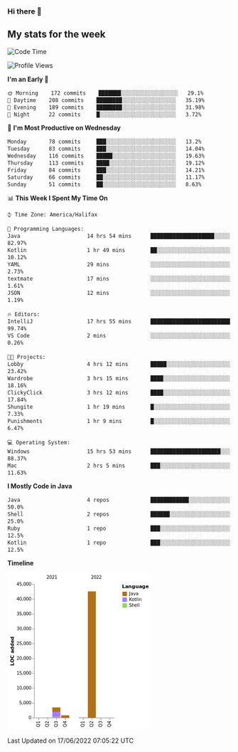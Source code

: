 ### Hi there 👋

## My stats for the week
<!--START_SECTION:waka-->
![Code Time](http://img.shields.io/badge/Code%20Time-280%20hrs%2022%20mins-blue)

![Profile Views](http://img.shields.io/badge/Profile%20Views-0-blue)

**I'm an Early 🐤** 

```text
🌞 Morning    172 commits    ███████░░░░░░░░░░░░░░░░░░   29.1% 
🌆 Daytime    208 commits    ████████░░░░░░░░░░░░░░░░░   35.19% 
🌃 Evening    189 commits    ████████░░░░░░░░░░░░░░░░░   31.98% 
🌙 Night      22 commits     █░░░░░░░░░░░░░░░░░░░░░░░░   3.72%

```
📅 **I'm Most Productive on Wednesday** 

```text
Monday       78 commits     ███░░░░░░░░░░░░░░░░░░░░░░   13.2% 
Tuesday      83 commits     ███░░░░░░░░░░░░░░░░░░░░░░   14.04% 
Wednesday    116 commits    █████░░░░░░░░░░░░░░░░░░░░   19.63% 
Thursday     113 commits    ████░░░░░░░░░░░░░░░░░░░░░   19.12% 
Friday       84 commits     ███░░░░░░░░░░░░░░░░░░░░░░   14.21% 
Saturday     66 commits     ██░░░░░░░░░░░░░░░░░░░░░░░   11.17% 
Sunday       51 commits     ██░░░░░░░░░░░░░░░░░░░░░░░   8.63%

```


📊 **This Week I Spent My Time On** 

```text
⌚︎ Time Zone: America/Halifax

💬 Programming Languages: 
Java                     14 hrs 54 mins      ████████████████████░░░░░   82.97% 
Kotlin                   1 hr 49 mins        ██░░░░░░░░░░░░░░░░░░░░░░░   10.12% 
YAML                     29 mins             ░░░░░░░░░░░░░░░░░░░░░░░░░   2.73% 
textmate                 17 mins             ░░░░░░░░░░░░░░░░░░░░░░░░░   1.61% 
JSON                     12 mins             ░░░░░░░░░░░░░░░░░░░░░░░░░   1.19%

🔥 Editors: 
IntelliJ                 17 hrs 55 mins      █████████████████████████   99.74% 
VS Code                  2 mins              ░░░░░░░░░░░░░░░░░░░░░░░░░   0.26%

🐱‍💻 Projects: 
Lobby                    4 hrs 12 mins       █████░░░░░░░░░░░░░░░░░░░░   23.42% 
Wardrobe                 3 hrs 15 mins       ████░░░░░░░░░░░░░░░░░░░░░   18.16% 
ClickyClick              3 hrs 12 mins       ████░░░░░░░░░░░░░░░░░░░░░   17.84% 
Shungite                 1 hr 19 mins        █░░░░░░░░░░░░░░░░░░░░░░░░   7.33% 
Punishments              1 hr 9 mins         █░░░░░░░░░░░░░░░░░░░░░░░░   6.47%

💻 Operating System: 
Windows                  15 hrs 53 mins      ██████████████████████░░░   88.37% 
Mac                      2 hrs 5 mins        ███░░░░░░░░░░░░░░░░░░░░░░   11.63%

```

**I Mostly Code in Java** 

```text
Java                     4 repos             ████████████░░░░░░░░░░░░░   50.0% 
Shell                    2 repos             ██████░░░░░░░░░░░░░░░░░░░   25.0% 
Ruby                     1 repo              ███░░░░░░░░░░░░░░░░░░░░░░   12.5% 
Kotlin                   1 repo              ███░░░░░░░░░░░░░░░░░░░░░░   12.5%

```


**Timeline**

![Chart not found](https://raw.githubusercontent.com/lyndseyy/lyndseyy/main/charts/bar_graph.png) 


 Last Updated on 17/06/2022 07:05:22 UTC
<!--END_SECTION:waka-->